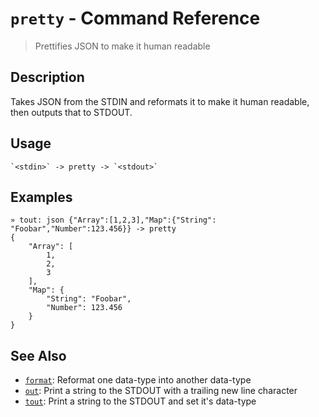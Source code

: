 # `pretty` - Command Reference

> Prettifies JSON to make it human readable

## Description

Takes JSON from the STDIN and reformats it to make it human readable, then
outputs that to STDOUT.

## Usage

    `<stdin>` -> pretty -> `<stdout>`

## Examples

    » tout: json {"Array":[1,2,3],"Map":{"String": "Foobar","Number":123.456}} -> pretty
    {
        "Array": [
            1,
            2,
            3
        ],
        "Map": {
            "String": "Foobar",
            "Number": 123.456
        }
    }

## See Also

- [`format`](../commands/format.md):
  Reformat one data-type into another data-type
- [`out`](../commands/out.md):
  Print a string to the STDOUT with a trailing new line character
- [`tout`](../commands/tout.md):
  Print a string to the STDOUT and set it's data-type
